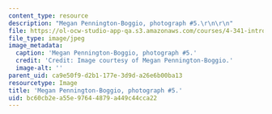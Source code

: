 ```yaml
---
content_type: resource
description: "Megan Pennington-Boggio, photograph #5.\r\n\r\n"
file: https://ol-ocw-studio-app-qa.s3.amazonaws.com/courses/4-341-introduction-to-photography-and-related-media-fall-2007/bc60cb2ea55e97644879a449c44cca22_boggio5.jpg
file_type: image/jpeg
image_metadata:
  caption: 'Megan Pennington-Boggio, photograph #5.'
  credit: 'Credit: Image courtesy of Megan Pennington-Boggio.'
  image-alt: ''
parent_uid: ca9e50f9-d2b1-177e-3d9d-a26e6b00ba13
resourcetype: Image
title: 'Megan Pennington-Boggio, photograph #5.'
uid: bc60cb2e-a55e-9764-4879-a449c44cca22
---
```


